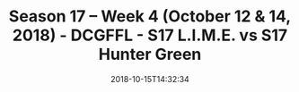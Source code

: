 ---
title: Season 17 – Week 4 (October 12 & 14, 2018) - DCGFFL - S17 L.I.M.E. vs S17 Hunter
  Green
teams-score:
- team: _teams/s17-neon-green.md
  score:
- team: _teams/s17-hunter-green.md
  score: 0
mvp: N/A
game-ball: N/A
season: 17
week: 4
date: '2018-10-15T14:32:34'
pageid: season-17-week-4-october-12-14-2018-6695-vs-6693
---